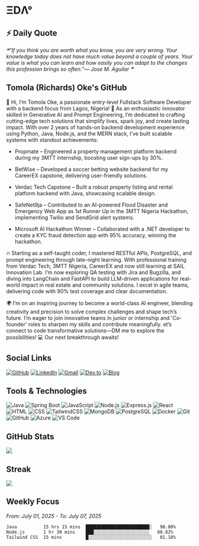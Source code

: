 # ΞDΛ°

## ⚡ Daily Quote
<i>❝“If you think you are worth what you know, you are very wrong. Your knowledge today does not have much value beyond a couple of years. Your value is what you can learn and how easily you can adapt to the changes this profession brings so often.”— Jose M. Aguilar ❞</i>


## Tomola (Richards) Oke's GitHub


👋 Hi, I’m Tomola Oke, a passionate entry-level Fullstack Software Developer with a backend focus from Lagos, Nigeria! 🚀 As an enthusiastic innovator skilled in Generative AI and Prompt Engineering, I’m dedicated to crafting cutting-edge tech solutions that simplify lives, spark joy, and create lasting impact. With over 2 years of hands-on backend development experience using Python, Java, Node.js, and the MERN stack, I’ve built scalable systems with standout achievements:

- Propmate – Engineered a property management platform backend during my 3MTT internship, boosting user sign-ups by 30%.

- BetWise – Developed a soccer betting website backend for my CareerEX capstone, delivering user-friendly solutions.

- Verdac Tech Capstone – Built a robust property listing and rental platform backend with Java, showcasing scalable design.

- SafeNet9ja – Contributed to an AI-powered Flood Disaster and Emergency Web App as 1st Runner Up in the 3MTT Nigeria Hackathon, implementing Twilio and SendGrid alert systems.

- Microsoft AI Hackathon Winner – Collaborated with a .NET developer to create a KYC fraud detection app with 95% accuracy, winning the hackathon.

🔥 Starting as a self-taught coder, I mastered RESTful APIs, PostgreSQL, and prompt engineering through late-night learning. With professional training from Verdac Tech, 3MTT Nigeria, CareerEX and now still learning at SAIL Innovation Lab. I’m now exploring QA testing with Jira and Bugzilla, and diving into LangChain and FastAPI to build LLM-driven applications for real-world impact in real estate and community solutions. I excel in agile teams, delivering code with 90% test coverage and clear documentation.

🌍 I’m on an inspiring journey to become a world-class AI engineer, blending creativity and precision to solve complex challenges and shape tech’s future. I’m eager to join innovative teams in junior or internship and 'Co-founder' roles to sharpen my skills and contribute meaningfully. et’s connect to code transformative solutions—DM me to explore the possibilities! 💻 Our next breakthrough awaits!

## Social Links
[![GitHub](https://img.shields.io/badge/Github-000000?&style=for-the-badge&logo=github&logoColor=white)](https://github.com/tomolaoke)
[![LinkedIn](https://img.shields.io/badge/linkedin-%230077B5.svg?&style=for-the-badge&logo=linkedin&logoColor=white)](https://www.linkedin.com/in/tomolaoke/)
[![Gmail](https://img.shields.io/badge/gmail-D14836?&style=for-the-badge&logo=gmail&logoColor=white)](mailto:tommola.oke@gmail.com)
[![Dev.to](https://img.shields.io/badge/dev.to-0A0A0A?style=for-the-badge&logo=dev.to&logoColor=white)](https://dev.to/tomolaoke)
[![Blog](https://img.shields.io/badge/medium-12100E?style=for-the-badge&logo=medium&logoColor=white)](https://tomolaoke.medium.com)

## Tools & Technologies
![Java](https://img.shields.io/badge/java-%23ED8B00.svg?style=for-the-badge&logo=java&logoColor=white)
![Spring Boot](https://img.shields.io/badge/springboot-%236DB33F.svg?style=for-the-badge&logo=spring&logoColor=white)
![JavaScript](https://img.shields.io/badge/javascript-%23323330.svg?style=for-the-badge&logo=javascript&logoColor=%23F7DF1E)
![Node.js](https://img.shields.io/badge/node.js-6DA55F?style=for-the-badge&logo=node.js&logoColor=white)
![Express.js](https://img.shields.io/badge/express.js-%23404d59.svg?style=for-the-badge&logo=express&logoColor=%2361DAFB)
![React](https://img.shields.io/badge/React-20232A?style=for-the-badge&logo=react&logoColor=61DAFB)
![HTML](https://img.shields.io/badge/html5-%23E34F26.svg?style=for-the-badge&logo=html5&logoColor=white)
![CSS](https://img.shields.io/badge/css3-%231572B6.svg?style=for-the-badge&logo=css3&logoColor=white)
![TailwindCSS](https://img.shields.io/badge/tailwindcss-%2338B2AC.svg?style=for-the-badge&logo=tailwind-css&logoColor=white)
![MongoDB](https://img.shields.io/badge/MongoDB-%234ea94b.svg?style=for-the-badge&logo=mongodb&logoColor=white)
![PostgreSQL](https://img.shields.io/badge/postgres-%23316192.svg?style=for-the-badge&logo=postgresql&logoColor=white)
![Docker](https://img.shields.io/badge/docker-%230db7ed.svg?style=for-the-badge&logo=docker&logoColor=white)
![Git](https://img.shields.io/badge/git-%23F05033.svg?style=for-the-badge&logo=git&logoColor=white)
![GitHub](https://img.shields.io/badge/github-%23121011.svg?style=for-the-badge&logo=github&logoColor=white)
![Azure](https://img.shields.io/badge/azure-%230072C6.svg?style=for-the-badge&logo=azure-devops&logoColor=white)
![VS Code](https://img.shields.io/badge/VisualStudioCode-0078d7.svg?style=for-the-badge&logo=visual-studio-code&logoColor=white)

## GitHub Stats
<a href="https://github-readme-stats.vercel.app/api?username=tomolaoke">
  <img align="center" src="https://github-readme-stats.vercel.app/api?username=tomolaoke" />
</a>

## Streak
<a href="https://github-readme-streak-stats.herokuapp.com/?user=tomolaoke">
  <img align="center" src="https://github-readme-streak-stats.herokuapp.com/?user=tomolaoke" />
</a>


## Weekly Focus
*From: July 01, 2025 - To: July 07, 2025*

```text
Java          15 hrs 15 mins  ████████████████████████░   90.00%
Node.js       1 hr 30 mins    ███░░░░░░░░░░░░░░░░░░░░░   08.82%
Tailwind CSS  15 mins         █░░░░░░░░░░░░░░░░░░░░░░░░   01.18%
